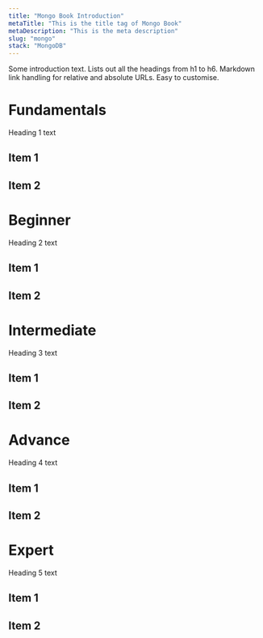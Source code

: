 ```yaml
---
title: "Mongo Book Introduction"
metaTitle: "This is the title tag of Mongo Book"
metaDescription: "This is the meta description"
slug: "mongo"
stack: "MongoDB"
---
```


Some introduction text. Lists out all the headings from h1 to h6. Markdown link handling for relative and absolute URLs. Easy to customise.

# Fundamentals
Heading 1 text
## Item 1
## Item 2

# Beginner
Heading 2 text
## Item 1
## Item 2

# Intermediate
Heading 3 text
## Item 1
## Item 2

# Advance
Heading 4 text
## Item 1
## Item 2
# Expert
Heading 5 text
## Item 1
## Item 2
